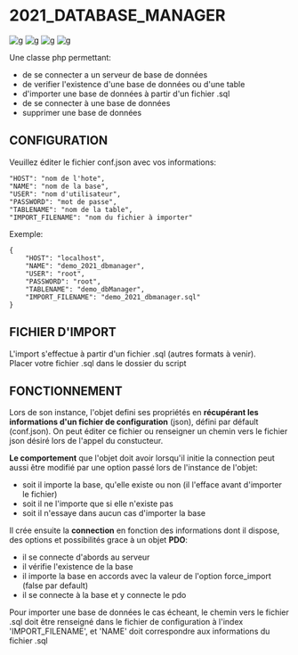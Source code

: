 # 2021_DATABASE_MANAGER
![g](https://img.shields.io/static/v1?label=php&labelColor=7377ad&message=POO&color=5b5b5b)
![g](https://img.shields.io/static/v1?label=php&labelColor=7377ad&message=PDO_object&color=5b5b5b)
![g](https://img.shields.io/static/v1?label=php&labelColor=7377ad&message=import_ddb_from_sql_file&color=F2F2F2)
![g](https://img.shields.io/static/v1?label=php&labelColor=7377ad&message=json&color=yellow)

Une classe php permettant:
- de se connecter a un serveur de base de données
- de verifier l'existence d'une base de données ou d'une table
- d'importer une base de données à partir d'un fichier .sql
- de se connecter à une base de données
- supprimer une base de données


## CONFIGURATION
Veuillez éditer le fichier conf.json avec vos informations:

    "HOST": "nom de l'hote",
    "NAME": "nom de la base",
    "USER": "nom d'utilisateur",
    "PASSWORD": "mot de passe",
    "TABLENAME": "nom de la table",
    "IMPORT_FILENAME": "nom du fichier à importer"

Exemple:
```
{
    "HOST": "localhost",
    "NAME": "demo_2021_dbmanager",
    "USER": "root",
    "PASSWORD": "root",
    "TABLENAME": "demo_dbManager",
    "IMPORT_FILENAME": "demo_2021_dbmanager.sql"
}
```


## FICHIER D'IMPORT
L'import s'effectue à partir d'un fichier .sql (autres formats à venir).  
Placer votre fichier .sql dans le dossier du script 


## FONCTIONNEMENT
Lors de son instance, l'objet defini ses propriétés en **récupérant les informations d'un fichier de configuration** (json), défini par défault (conf.json). On peut éditer ce fichier ou renseigner un chemin vers le fichier json désiré lors de l'appel du constucteur.  

**Le comportement** que l'objet doit avoir lorsqu'il initie la connection peut aussi être modifié par une option passé lors de l'instance de l'objet:
- soit il importe la base, qu'elle existe ou non (il l'efface avant d'importer le fichier)
- soit il ne l'importe que si elle n'existe pas
- soit il n'essaye dans aucun cas d'importer la base 

Il crée ensuite la **connection** en fonction des informations dont il dispose, des options et possibilités grace à un objet **PDO**:
- il se connecte d'abords au serveur 
- il vérifie l'existence de la base
- il importe la base en accords avec la valeur de l'option force_import (false par default)
- il se connecte à la base et y connecte le pdo

Pour importer une base de données le cas écheant, le chemin vers le fichier .sql doit être renseigné dans le fichier de configuration à l'index 'IMPORT_FILENAME', et 'NAME' doit correspondre aux informations du fichier .sql
